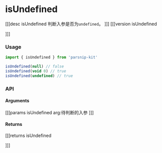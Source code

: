 # isUndefined
[[[desc isUndefined
判断入参是否为`undefined`。
]]]
[[[version isUndefined
  
]]]
### Usage

```ts
import { isUndefined } from 'parsnip-kit'

isUndefined(null) // false
isUndefined(void 0) // true
isUndefined(undefined) // true
```


### API

#### Arguments
[[[params isUndefined
arg:待判断的入参
]]]
#### Returns
[[[returns isUndefined

]]]